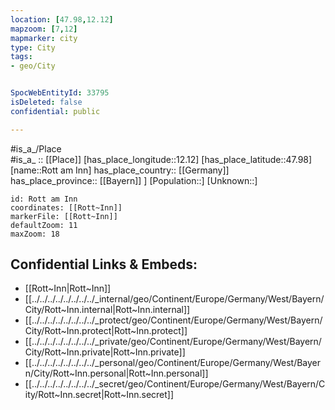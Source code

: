 ```yaml
---
location: [47.98,12.12] 
mapzoom: [7,12] 
mapmarker: city 
type: City
tags:
- geo/City


SpocWebEntityId: 33795
isDeleted: false
confidential: public

---
```

#is_a_/Place  
#is_a_ :: [[Place]] 
[has_place_longitude::12.12] 
[has_place_latitude::47.98] 
[name::Rott am Inn] 
has_place_country:: [[Germany]]  
has_place_province:: [[Bayern]] ] 
[Population::] 
[Unknown::] 


```leaflet
id: Rott am Inn
coordinates: [[Rott~Inn]] 
markerFile: [[Rott~Inn]] 
defaultZoom: 11 
maxZoom: 18
```


## Confidential Links & Embeds: 
- [[Rott~Inn|Rott~Inn]] 
- [[../../../../../../../../_internal/geo/Continent/Europe/Germany/West/Bayern/City/Rott~Inn.internal|Rott~Inn.internal]] 
- [[../../../../../../../../_protect/geo/Continent/Europe/Germany/West/Bayern/City/Rott~Inn.protect|Rott~Inn.protect]] 
- [[../../../../../../../../_private/geo/Continent/Europe/Germany/West/Bayern/City/Rott~Inn.private|Rott~Inn.private]] 
- [[../../../../../../../../_personal/geo/Continent/Europe/Germany/West/Bayern/City/Rott~Inn.personal|Rott~Inn.personal]] 
- [[../../../../../../../../_secret/geo/Continent/Europe/Germany/West/Bayern/City/Rott~Inn.secret|Rott~Inn.secret]] 
